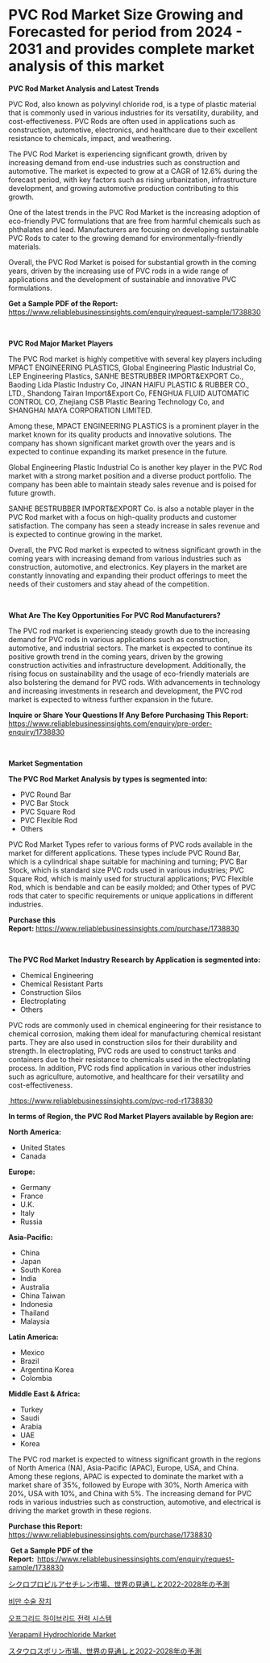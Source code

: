 <p><h1>PVC Rod Market Size Growing and Forecasted for period from 2024 - 2031 and provides complete market analysis of this market</h1></p><p><strong>PVC Rod Market Analysis and Latest Trends</strong></p>
<p><p>PVC Rod, also known as polyvinyl chloride rod, is a type of plastic material that is commonly used in various industries for its versatility, durability, and cost-effectiveness. PVC Rods are often used in applications such as construction, automotive, electronics, and healthcare due to their excellent resistance to chemicals, impact, and weathering.</p><p>The PVC Rod Market is experiencing significant growth, driven by increasing demand from end-use industries such as construction and automotive. The market is expected to grow at a CAGR of 12.6% during the forecast period, with key factors such as rising urbanization, infrastructure development, and growing automotive production contributing to this growth.</p><p>One of the latest trends in the PVC Rod Market is the increasing adoption of eco-friendly PVC formulations that are free from harmful chemicals such as phthalates and lead. Manufacturers are focusing on developing sustainable PVC Rods to cater to the growing demand for environmentally-friendly materials.</p><p>Overall, the PVC Rod Market is poised for substantial growth in the coming years, driven by the increasing use of PVC rods in a wide range of applications and the development of sustainable and innovative PVC formulations.</p></p>
<p><strong>Get a Sample PDF of the Report:&nbsp;</strong> <a href="https://www.reliablebusinessinsights.com/enquiry/request-sample/1738830">https://www.reliablebusinessinsights.com/enquiry/request-sample/1738830</a></p>
<p>&nbsp;</p>
<p><strong>PVC Rod Major Market Players</strong></p>
<p><p>The PVC Rod market is highly competitive with several key players including MPACT ENGINEERING PLASTICS, Global Engineering Plastic Industrial Co, LEP Engineering Plastics, SANHE BESTRUBBER IMPORT&EXPORT Co., Baoding Lida Plastic Industry Co, JINAN HAIFU PLASTIC & RUBBER CO., LTD., Shandong Tairan Import&Export Co, FENGHUA FLUID AUTOMATIC CONTROL CO, Zhejiang CSB Plastic Bearing Technology Co, and SHANGHAI MAYA CORPORATION LIMITED.</p><p>Among these, MPACT ENGINEERING PLASTICS is a prominent player in the market known for its quality products and innovative solutions. The company has shown significant market growth over the years and is expected to continue expanding its market presence in the future.</p><p>Global Engineering Plastic Industrial Co is another key player in the PVC Rod market with a strong market position and a diverse product portfolio. The company has been able to maintain steady sales revenue and is poised for future growth.</p><p>SANHE BESTRUBBER IMPORT&EXPORT Co. is also a notable player in the PVC Rod market with a focus on high-quality products and customer satisfaction. The company has seen a steady increase in sales revenue and is expected to continue growing in the market.</p><p>Overall, the PVC Rod market is expected to witness significant growth in the coming years with increasing demand from various industries such as construction, automotive, and electronics. Key players in the market are constantly innovating and expanding their product offerings to meet the needs of their customers and stay ahead of the competition.</p></p>
<p>&nbsp;</p>
<p><strong>What Are The Key Opportunities For PVC Rod Manufacturers?</strong></p>
<p><p>The PVC rod market is experiencing steady growth due to the increasing demand for PVC rods in various applications such as construction, automotive, and industrial sectors. The market is expected to continue its positive growth trend in the coming years, driven by the growing construction activities and infrastructure development. Additionally, the rising focus on sustainability and the usage of eco-friendly materials are also bolstering the demand for PVC rods. With advancements in technology and increasing investments in research and development, the PVC rod market is expected to witness further expansion in the future.</p></p>
<p><strong>Inquire or Share Your Questions If Any Before Purchasing This Report:</strong> <a href="https://www.reliablebusinessinsights.com/enquiry/pre-order-enquiry/1738830">https://www.reliablebusinessinsights.com/enquiry/pre-order-enquiry/1738830</a></p>
<p>&nbsp;</p>
<p><strong>Market Segmentation</strong></p>
<p><strong>The PVC Rod Market Analysis by types is segmented into:</strong></p>
<p><ul><li>PVC Round Bar</li><li>PVC Bar Stock</li><li>PVC Square Rod</li><li>PVC Flexible Rod</li><li>Others</li></ul></p>
<p><p>PVC Rod Market Types refer to various forms of PVC rods available in the market for different applications. These types include PVC Round Bar, which is a cylindrical shape suitable for machining and turning; PVC Bar Stock, which is standard size PVC rods used in various industries; PVC Square Rod, which is mainly used for structural applications; PVC Flexible Rod, which is bendable and can be easily molded; and Other types of PVC rods that cater to specific requirements or unique applications in different industries.</p></p>
<p><strong>Purchase this Report:&nbsp;</strong><a href="https://www.reliablebusinessinsights.com/purchase/1738830">https://www.reliablebusinessinsights.com/purchase/1738830</a></p>
<p>&nbsp;</p>
<p><strong>The PVC Rod Market Industry Research by Application is segmented into:</strong></p>
<p><ul><li>Chemical Engineering</li><li>Chemical Resistant Parts</li><li>Construction Silos</li><li>Electroplating</li><li>Others</li></ul></p>
<p><p>PVC rods are commonly used in chemical engineering for their resistance to chemical corrosion, making them ideal for manufacturing chemical resistant parts. They are also used in construction silos for their durability and strength. In electroplating, PVC rods are used to construct tanks and containers due to their resistance to chemicals used in the electroplating process. In addition, PVC rods find application in various other industries such as agriculture, automotive, and healthcare for their versatility and cost-effectiveness.</p></p>
<p><a href="https://www.reliablebusinessinsights.com/pvc-rod-r1738830">&nbsp;https://www.reliablebusinessinsights.com/pvc-rod-r1738830</a></p>
<p><strong>In terms of Region, the PVC Rod Market Players available by Region are:</strong></p>
<p>
    <p> <strong> North America: </strong>
        <ul>
            <li>United States</li>
            <li>Canada</li>
        </ul>
        </p> 
    <p> <strong> Europe: </strong>
        <ul>
            <li>Germany</li>
            <li>France</li>
            <li>U.K.</li>
            <li>Italy</li>
            <li>Russia</li>
        </ul>
        </p> 
    <p> <strong> Asia-Pacific: </strong>
        <ul>
            <li>China</li>
            <li>Japan</li>
            <li>South Korea</li>
            <li>India</li>
            <li>Australia</li>
            <li>China Taiwan</li>
            <li>Indonesia</li>
            <li>Thailand</li>
            <li>Malaysia</li>
        </ul>
        </p> 
    <p> <strong> Latin America: </strong>
        <ul>
            <li>Mexico</li>
            <li>Brazil</li>
            <li>Argentina Korea</li>
            <li>Colombia</li>
        </ul>
        </p> 
    <p> <strong> Middle East & Africa: </strong>
        <ul>
            <li>Turkey</li>
            <li>Saudi</li>
            <li>Arabia</li>
            <li>UAE</li>
            <li>Korea</li>
        </ul>
    </p>
    </p>
<p><p>The PVC rod market is expected to witness significant growth in the regions of North America (NA), Asia-Pacific (APAC), Europe, USA, and China. Among these regions, APAC is expected to dominate the market with a market share of 35%, followed by Europe with 30%, North America with 20%, USA with 10%, and China with 5%. The increasing demand for PVC rods in various industries such as construction, automotive, and electrical is driving the market growth in these regions.</p></p>
<p><strong>Purchase this Report: </strong><a href="https://www.reliablebusinessinsights.com/purchase/1738830">https://www.reliablebusinessinsights.com/purchase/1738830</a></p>
<p>&nbsp;<strong>Get a Sample PDF of the Report:&nbsp;&nbsp;</strong><a href="https://www.reliablebusinessinsights.com/enquiry/request-sample/1738830">https://www.reliablebusinessinsights.com/enquiry/request-sample/1738830</a></p>
<p><strong></strong></p>
<p><p><a href="https://medium.com/@rexkhler2023/%E3%82%B0%E3%83%AD%E3%83%BC%E3%83%90%E3%83%AB%E3%82%B7%E3%82%AF%E3%83%AD%E3%83%97%E3%83%AD%E3%83%94%E3%83%AB%E3%82%A2%E3%82%BB%E3%83%81%E3%83%AC%E3%83%B3%E5%B8%82%E5%A0%B4-%E3%82%B0%E3%83%AD%E3%83%BC%E3%83%90%E3%83%AB%E8%A6%8B%E9%80%9A%E3%81%97%E3%81%8A%E3%82%88%E3%81%B32022%E5%B9%B4%E3%81%8B%E3%82%892028%E5%B9%B4%E3%81%AE%E4%BA%88%E6%B8%AC%E5%B8%82%E5%A0%B4%E3%82%B5%E3%82%A4%E3%82%BA%E3%81%AF-%E5%B9%B4%E5%B9%B3%E5%9D%87%E6%88%90%E9%95%B7%E7%8E%87-cagr-%E3%81%8C-%E3%81%AB%E9%81%94%E3%81%99%E3%82%8B%E3%81%A8%E4%BA%88%E6%83%B3%E3%81%95%E3%82%8C%E3%81%A6%E3%81%8A%E3%82%8A-%E3%81%93%E3%81%AE%E3%83%AC%E3%83%9D%E3%83%BC%E3%83%88%E3%81%AF%E5%B8%82%E5%A0%B4%E3%81%AE%E6%88%90%E9%95%B7-%E3%83%88%E3%83%AC%E3%83%B3%E3%83%89-%E6%A9%9F%E4%BC%9A-6fff76eb74f9">シクロプロピルアセチレン市場、世界の見通しと2022-2028年の予測</a></p><p><a href="https://medium.com/@evo032/%EA%B8%80%EB%A1%9C%EB%B2%8C-%EB%B9%84%EB%A7%8C-%EC%88%98%EC%88%A0-%EC%9E%A5%EC%B9%98-%EC%8B%9C%EC%9E%A5-%EA%B7%9C%EB%AA%A8%EA%B0%80-2024%EB%85%84%EB%B6%80%ED%84%B0-2031%EB%85%84%EA%B9%8C%EC%A7%80-%EC%9D%98-%EC%97%B0%ED%8F%89%EA%B7%A0-%EC%84%B1%EC%9E%A5%EB%A5%A0%EC%9D%84-%EA%B2%BD%ED%97%98%ED%95%A0-%EA%B2%83%EC%9C%BC%EB%A1%9C-%EC%97%85%EA%B3%84-%EC%B6%94%EC%A0%95%EC%97%90-%EB%94%B0%EB%A5%B4%EB%A9%B4-e89b05a7dcef">비만 수술 장치</a></p><p><a href="https://medium.com/@evo032/%EC%98%A4%ED%94%84-%EA%B7%B8%EB%A6%AC%EB%93%9C-%ED%95%98%EC%9D%B4%EB%B8%8C%EB%A6%AC%EB%93%9C-%EC%A0%84%EC%9B%90-%EC%8B%9C%EC%8A%A4%ED%85%9C-%EC%8B%9C%EC%9E%A5-%EC%98%88%EC%B8%A1-%EC%8B%9C%EC%9E%A5-%EB%8F%99%ED%96%A5-%EB%B0%8F-%EC%98%81%ED%96%A5-%EB%B6%84%EC%84%9D-2024-2031-0179de8cdb94">오프그리드 하이브리드 전력 시스템</a></p><p><a href="https://github.com/arionmp/Market-Research-Report-List-3/blob/main/verapamil-hydrochloride-market.md">Verapamil Hydrochloride Market</a></p><p><a href="https://medium.com/@rexkhler2023/%E3%82%B9%E3%82%BF%E3%82%A6%E3%83%AD%E3%82%B9%E3%83%9D%E3%83%AA%E3%83%B3%E5%B8%82%E5%A0%B4-%E4%B8%96%E7%95%8C%E3%81%AE%E8%A6%8B%E9%80%9A%E3%81%97%E3%81%A82022%E5%B9%B4%E3%81%8B%E3%82%892028%E5%B9%B4%E3%81%BE%E3%81%A7%E3%81%AE%E4%BA%88%E6%B8%AC%E3%83%9E%E3%83%BC%E3%82%B1%E3%83%83%E3%83%88-2024%E5%B9%B4%E3%81%8B%E3%82%892031%E5%B9%B4%E3%81%BE%E3%81%A7%E3%81%AE%E6%A5%AD%E7%95%8C%E3%83%88%E3%83%AC%E3%83%B3%E3%83%89%E3%81%A8%E4%BA%88%E6%B8%AC%E6%9C%9F%E9%96%93%E3%81%AE%E7%94%A3%E6%A5%AD%E5%8B%95%E5%90%91-6eddc44d3431">スタウロスポリン市場、世界の見通しと2022-2028年の予測</a></p></p>
